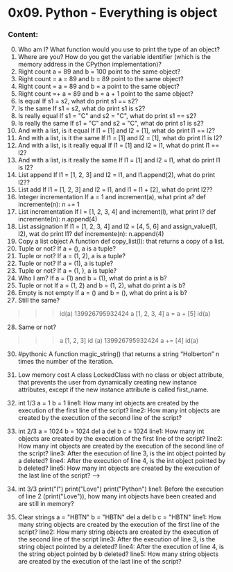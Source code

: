 # 0x09. Python - Everything is object

### Content:

0. Who am I?
What function would you use to print the type of an object?
1. Where are you?
How do you get the variable identifier (which is the memory address in the CPython implementation)?
2. Right count
a = 89 and b = 100 point to the same object?
3. Right count =
a = 89 and b = 89 point to the same object?
4. Right count =
a = 89 and b = a point to the same object?
5. Right count =+
a = 89 and b = a + 1 point to the same object?
6. Is equal
If s1 = s2, what do print s1 == s2?
7. Is the same
If s1 = s2, what do print s1 is s2?
8. Is really equal
If s1 = "C" and s2 = "C", what do print s1 == s2?
9. Is really the same
If s1 = "C" and s2 = "C", what do print s1 is s2?
10. And with a list, is it equal
If l1 = [1] and l2 = [1], what do print l1 == l2?
11. And with a list, is it the same
If l1 = [1] and l2 = [1], what do print l1 is l2?
12. And with a list, is it really equal
If l1 = [1] and l2 = l1, what do print l1 == l2?
13. And with a list, is it really the same
If l1 = [1] and l2 = l1, what do print l1 is l2?
14. List append
If l1 = [1, 2, 3] and l2 = l1, and l1.append(2), what do print l2??
15. List add
If l1 = [1, 2, 3] and l2 = l1, and l1 = l1 + [2], what do print l2??
16. Integer incrementation
If a = 1 and increment(a), what print a?
def incremente(n):
    n += 1
17. List incrementation
If l = [1, 2, 3, 4] and increment(l), what print l?
def incremente(n):
    n.append(4)
18. List assignation
If l1 = [1, 2, 3, 4] and l2 = [4, 5, 6] and assign_value(l1, l2), wat do print l1?
def incremente(n):
    n.append(4)
19. Copy a list object
A function def copy_list(l): that returns a copy of a list.
20. Tuple or not?
If a = (), a is a tuple?
21. Tuple or not?
If a = (1, 2), a is a tuple?
22. Tuple or not?
If a = (1), a is tuple?
23. Tuple or not?
If a = (1, ), a is tuple?
24. Who I am?
If a = (1) and b = (1), what do print a is b?
25. Tuple or not
If a = (1, 2) and b = (1, 2), what do print a is b?
26. Empty is not empty
If a = () and b = (), what do print a is b?
27. Still the same?
>>> id(a)
139926795932424
>>> a
[1, 2, 3, 4]
>>> a = a + [5]
>>> id(a)
28. Same or not?
>>> a
[1, 2, 3]
>>> id (a)
139926795932424
>>> a += [4]
>>> id(a)
30. #pythonic
A function magic_string() that returns a string “Holberton” n times the number of the iteration.
31. Low memory cost
A class LockedClass with no class or object attribute, that prevents the user from dynamically creating new instance attributes, except if the new instance attribute is called first_name.
32. int 1/3
a = 1
b = 1
line1: How many int objects are created by the execution of the first line of the script?
line2: How many int objects are created by the execution of the second line of the script?
33. int 2/3
a = 1024
b = 1024
del a
del b
c = 1024
line1: How many int objects are created by the execution of the first line of the script?
line2: How many int objects are created by the execution of the second line of the script?
line3: After the execution of line 3, is the int object pointed by a deleted?
line4: After the execution of line 4, is the int object pointed by b deleted?
line5: How many int objects are created by the execution of the last line of the script?
-->

34. int 3/3
print("I")
print("Love")
print("Python")
line1: Before the execution of line 2 (print("Love")), how many int objects have been created and are still in memory?
35. Clear strings
a = "HBTN"
b = "HBTN"
del a
del b
c = "HBTN"
line1: How many string objects are created by the execution of the first line of the script?
line2: How many string objects are created by the execution of the second line of the script
line3: After the execution of line 3, is the string object pointed by a deleted?
line4: After the execution of line 4, is the string object pointed by b deleted?
line5: How many string objects are created by the execution of the last line of the script?
